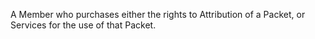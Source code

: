 A Member who purchases either the rights to Attribution of a Packet, or Services for the use of that Packet.